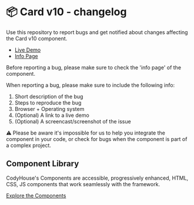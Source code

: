 # 📦 Card v10 - changelog

Use this repository to report bugs and get notified about changes affecting the Card v10 component.

- [Live Demo](https://codyhouse.co/ds/components/app/card-v10)
- [Info Page](https://codyhouse.co/ds/components/info/card-v10)

Before reporting a bug, please make sure to check the 'info page' of the component. 

When reporting a bug, please make sure to include the following info:

1. Short description of the bug
2. Steps to reproduce the bug
3. Browser + Operating system
4. (Optional) A link to a live demo
5. (Optional) A screencast/screenshot of the issue

⚠️ Please be aware it's impossible for us to help you integrate the component in your code, or check for bugs when the component is part of a complex project.

## Component Library

CodyHouse's Components are accessible, progressively enhanced, HTML, CSS, JS components that work seamlessly with the framework.

[Explore the Components](https://codyhouse.co/ds/components)
